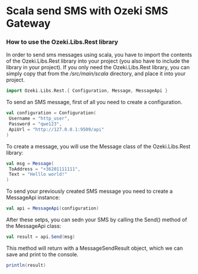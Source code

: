 # Scala send SMS with Ozeki SMS Gateway


### How to use the Ozeki.Libs.Rest library

In order to send sms messages using scala, you have to import the contents of the Ozeki.Libs.Rest library into your project (you also have to include the library in your project).
If you only need the Ozeki.Libs.Rest library, you can simply copy that from the _/src/main/scala_ directory, and place it into your project.

```scala
import Ozeki.Libs.Rest.{ Configuration, Message, MessageApi }
```

To send an SMS message, first of all you need to create a configuration.

```scala
val configuration = Configuration(
 Username = "http_user",
 Password = "qwe123",
 ApiUrl = "http://127.0.0.1:9509/api"
)
```

To create a message, you will use the Message class of the Ozeki.Libs.Rest library:

```scala
val msg = Message(
 ToAddress = "+36201111111",
 Text = "Helllo world!"
)
```

To send your previously created SMS message you need to create a MessageApi instance:

```scala
val api = MessageApi(configuration)
```

After these setps, you can sedn your SMS by calling the Send() method of the MessageApi class:

```scala
val result = api.Send(msg)
```

This method will return with a MessageSendResult object, which we can save and print to the console.

```scala
println(result)
```
